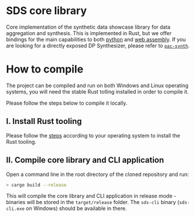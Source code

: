 # SDS core library

Core implementation of the synthetic data showcase library for data aggregation and synthesis. This is implemented in Rust, but we offer bindings for the main capabilities to both [python](../python_lib/README.md) and [web assembly](../lib-wasm/README.md). If you are looking for a directly exposed DP Synthesizer, please refer to [`pac-synth`](../lib-pacsynth/README.md).

# How to compile

The project can be compiled and run on both Windows and Linux operating systems, you will need the stable Rust tolling installed in order to compile it.

Please follow the steps below to compile it locally.

## I. Install Rust tooling

Please follow the [steps](https://www.rust-lang.org/tools/install) according to your operating system to install the Rust tooling.

## II. Compile core library and CLI application

Open a command line in the root directory of the cloned repository and run:

```bash
> cargo build --release
```

This will compile the core library and CLI application in release mode - binaries will be stored in the `target/release` folder. The `sds-cli` binary (`sds-cli.exe` on Windows) should be available in there.
